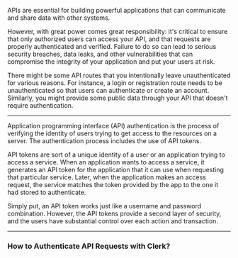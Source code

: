 
APIs are essential for building powerful applications that can communicate and share data with other systems.

However, with great power comes great responsibility: it's critical to ensure that only authorized users can access your API, and that requests are properly authenticated and verified. Failure to do so can lead to serious security breaches, data leaks, and other vulnerabilities that can compromise the integrity of your application and put your users at risk.

There might be some API routes that you intentionally leave unauthenticated for various reasons. For instance, a login or registration route needs to be unauthenticated so that users can authenticate or create an account. Similarly, you might provide some public data through your API that doesn't require authentication.

---

Application programming interface (API) authentication is the process of verifying the identity of users trying to get access to the resources on a server. The authentication process includes the use of API tokens.

API tokens are sort of a unique identity of a user or an application trying to access a service. When an application wants to access a service, it generates an API token for the application that it can use when requesting that particular service. Later, when the application makes an access request, the service matches the token provided by the app to the one it had stored to authenticate.

Simply put, an API token works just like a username and password combination. However, the API tokens provide a second layer of security, and the users have substantial control over each action and transaction.

---
### How to Authenticate API Requests with Clerk?





